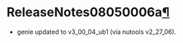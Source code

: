 ReleaseNotes08050006a[¶](#ReleaseNotes08050006a)
================================================

-   genie updated to v3\_00\_04\_ub1 (via nutools v2\_27\_06).
